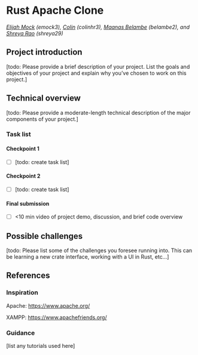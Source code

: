 # Rust Apache Clone

*[Elijah Mock](https://github.com/ekcom) (emock3), [Colin](https://github.com/crich46) (colinhr3), [Maanas Belambe](https://github.com/maanasbelambe) (belambe2), and [Shreya Rao](https://github.com/Sh-r-eya) (shreya29)*

## Project introduction
[todo: Please provide a brief description of your project. List the goals and objectives of your project and explain why you’ve chosen to work on this project.]

## Technical overview
[todo: Please provide a moderate-length technical description of the major components of your project.]

### Task list

#### Checkpoint 1

- [ ] [todo: create task list]

#### Checkpoint 2

- [ ] [todo: create task list]

#### Final submission

- [ ] <10 min video of project demo, discussion, and brief code overview

## Possible challenges

[todo: Please list some of the challenges you foresee running into. This can be learning a new crate interface, working with a UI in Rust, etc…]

## References

### Inspiration

Apache: https://www.apache.org/

XAMPP: https://www.apachefriends.org/

### Guidance

[list any tutorials used here]
